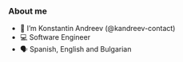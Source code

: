 ### About me
- 👤 I’m Konstantin Andreev (@kandreev-contact)
- 💻 Software Engineer
- 🗣 Spanish, English and Bulgarian

<!---
kandreev-contact/kandreev-contact is a ✨ special ✨ repository because its `README.md` (this file) appears on your GitHub profile.
You can click the Preview link to take a look at your changes.
--->
